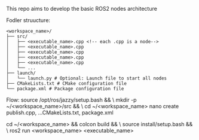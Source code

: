 This repo aims to develop the basic ROS2 nodes architecture

Fodler struucture:
```
<workspace_name>/
├── src/
│   ├── <executable_name>.cpp <!-- each .cpp is a node-->
│   ├── <executable_name>.cpp
│   ├── <executable_name>.cpp
│   ├── <executable_name>.cpp
│   ├── <executable_name>.cpp
│   └── ...
├── launch/
│   └── launch.py # Optional: Launch file to start all nodes
├── CMakeLists.txt # CMake configuration file
└── package.xml # Package configuration file
```

Flow:
source /opt/ros/jazzy/setup.bash && \ <!-- The path is set in Docker config, we can skip this -->
mkdir -p ~/<workspace_name>/src && \ <!-- create folders as needed and then create the necessary files -->
cd ~/<workspace_name>
nano create publish.cpp, ...CMakeLists.txt, package.xml

cd ~/<workspace_name> && colcon build && \ <!-- build the workspace at the workspace root folder -->
source install/setup.bash && \ <!-- initializes the workspace environment -->
ros2 run <workspace_name> <executable_name> <!-- execute the node-->
